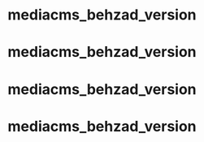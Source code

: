 # mediacms_behzad_version
# mediacms_behzad_version
# mediacms_behzad_version
# mediacms_behzad_version

